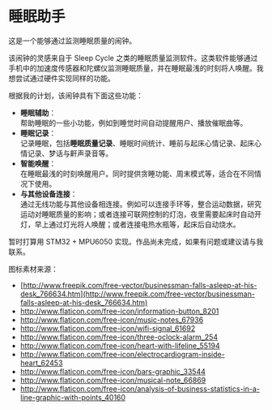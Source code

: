 睡眠助手
============

这是一个能够通过监测睡眠质量的闹钟。

该闹钟的灵感来自于 Sleep Cycle 之类的睡眠质量监测软件。这类软件能够通过手机中的加速度传感器和陀螺仪监测睡眠质量，并在睡眠最浅的时刻将人唤醒。我想尝试通过硬件实现同样的功能。

根据我的计划，该闹钟具有下面这些功能：

* **睡眠辅助**：</br>
帮助睡眠的一些小功能，例如到睡觉时间自动提醒用户、播放催眠曲等。
* **睡眠记录**：</br>
记录睡眠，包括**睡眠质量记录**、睡眠时间统计、睡前与起床心情记录、起床心情记录、梦话与鼾声录音等。
* **智能唤醒**：</br>
在睡眠最浅的时刻唤醒用户。同时提供贪睡功能、周末模式等，适合在不同情况下使用。
* **与其他设备连接**：</br>
通过无线功能与其他设备相连接。例如可以连接手环等，整合运动数据，研究运动对睡眠质量的影响；或者连接可联网控制的灯泡，夜里需要起床时自动开灯，早上通过灯光将人唤醒；或者连接电热水瓶等，起床后自动烧水。

暂时打算用 STM32 + MPU6050 实现。作品尚未完成，如果有问题或建议请与我联系。

图标素材来源：

- [http://www.freepik.com/free-vector/businessman-falls-asleep-at-his-desk_766634.htm](http://www.freepik.com/free-vector/businessman-falls-asleep-at-his-desk_766634.htm)
- http://www.flaticon.com/free-icon/information-button_8201
- http://www.flaticon.com/free-icon/music-notes_67936
- http://www.flaticon.com/free-icon/wifi-signal_61692
- http://www.flaticon.com/free-icon/three-oclock-alarm_254
- http://www.flaticon.com/free-icon/heart-with-lifeline_55194
- http://www.flaticon.com/free-icon/electrocardiogram-inside-heart_62453
- http://www.flaticon.com/free-icon/bars-graphic_33544
- http://www.flaticon.com/free-icon/musical-note_66869
- http://www.flaticon.com/free-icon/analysis-of-business-statistics-in-a-line-graphic-with-points_40160